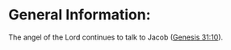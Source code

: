 # General Information:

The angel of the Lord continues to talk to Jacob ([Genesis 31:10](../31/10.md)).